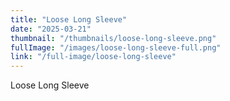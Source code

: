 ```yaml
---
title: "Loose Long Sleeve"
date: "2025-03-21"
thumbnail: "/thumbnails/loose-long-sleeve.png"
fullImage: "/images/loose-long-sleeve-full.png"
link: "/full-image/loose-long-sleeve"
---
```

Loose Long Sleeve